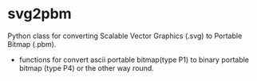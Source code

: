 # svg2pbm

Python class for converting Scalable Vector Graphics (.svg) to Portable Bitmap (.pbm).

+ functions for convert ascii portable bitmap(type P1) to binary portable bitmap (type P4) or the other way round.
